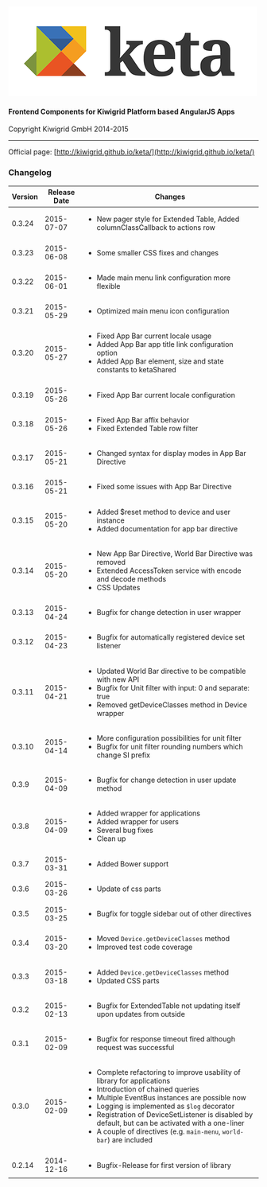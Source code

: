![keta](keta.png "keta")

#### Frontend Components for Kiwigrid Platform based AngularJS Apps

Copyright Kiwigrid GmbH 2014-2015

---

Official page: [http://kiwigrid.github.io/keta/](http://kiwigrid.github.io/keta/)

### Changelog

Version | Release Date | Changes
------- | ------------ | -------
0.3.24 | 2015-07-07 | <ul><li>New pager style for Extended Table, Added columnClassCallback to actions row</li></ul>
0.3.23 | 2015-06-08 | <ul><li>Some smaller CSS fixes and changes</li></ul>
0.3.22 | 2015-06-01 | <ul><li>Made main menu link configuration more flexible</li></ul>
0.3.21 | 2015-05-29 | <ul><li>Optimized main menu icon configuration</li></ul>
0.3.20 | 2015-05-27 | <ul><li>Fixed App Bar current locale usage</li><li>Added App Bar app title link configuration option</li><li>Added App Bar element, size and state constants to ketaShared</li></ul>
0.3.19 | 2015-05-26 | <ul><li>Fixed App Bar current locale configuration</li></ul>
0.3.18 | 2015-05-26 | <ul><li>Fixed App Bar affix behavior</li><li>Fixed Extended Table row filter</li></ul>
0.3.17 | 2015-05-21 | <ul><li>Changed syntax for display modes in App Bar Directive</li></ul>
0.3.16 | 2015-05-21 | <ul><li>Fixed some issues with App Bar Directive</li></ul>
0.3.15 | 2015-05-20 | <ul><li>Added $reset method to device and user instance</li><li>Added documentation for app bar directive</li></ul>
0.3.14 | 2015-05-20 | <ul><li>New App Bar Directive, World Bar Directive was removed</li><li>Extended AccessToken service with encode and decode methods</li><li>CSS Updates</li></ul>
0.3.13 | 2015-04-24 | <ul><li>Bugfix for change detection in user wrapper</li></ul>
0.3.12 | 2015-04-23 | <ul><li>Bugfix for automatically registered device set listener</li></ul>
0.3.11 | 2015-04-21 | <ul><li>Updated World Bar directive to be compatible with new API</li><li>Bugfix for Unit filter with input: 0 and separate: true</li><li>Removed getDeviceClasses method in Device wrapper</li></ul>
0.3.10 | 2015-04-14 | <ul><li>More configuration possibilities for unit filter</li><li>Bugfix for unit filter rounding numbers which change SI prefix</li></ul>
0.3.9 | 2015-04-09 | <ul><li>Bugfix for change detection in user update method</li></ul>
0.3.8 | 2015-04-09 | <ul><li>Added wrapper for applications</li><li>Added wrapper for users</li><li>Several bug fixes</li><li>Clean up</li></ul>
0.3.7 | 2015-03-31 | <ul><li>Added Bower support</li></ul>
0.3.6 | 2015-03-26 | <ul><li>Update of css parts</li></ul>
0.3.5 | 2015-03-25 | <ul><li>Bugfix for toggle sidebar out of other directives</li></ul>
0.3.4 | 2015-03-20 | <ul><li>Moved `Device.getDeviceClasses` method</li><li>Improved test code coverage</li></ul>
0.3.3 | 2015-03-18 | <ul><li>Added `Device.getDeviceClasses` method</li><li>Updated CSS parts</li></ul>
0.3.2 | 2015-02-13 | <ul><li>Bugfix for ExtendedTable not updating itself upon updates from outside</li></ul>
0.3.1 | 2015-02-09 | <ul><li>Bugfix for response timeout fired although request was successful</li></ul>
0.3.0 | 2015-02-09 | <ul><li>Complete refactoring to improve usability of library for applications</li><li>Introduction of chained queries</li><li>Multiple EventBus instances are possible now</li><li>Logging is implemented as `$log` decorator</li><li>Registration of DeviceSetListener is disabled by default, but can be activated with a one-liner</li><li>A couple of directives (e.g. `main-menu`, `world-bar`) are included</li></ul>
0.2.14 | 2014-12-16 | <ul><li>Bugfix-Release for first version of library</li></ul>
